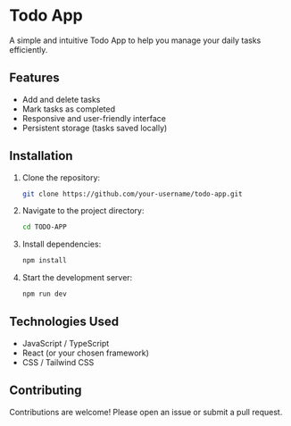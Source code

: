 # Todo App

A simple and intuitive Todo App to help you manage your daily tasks efficiently.

## Features

- Add and delete tasks
- Mark tasks as completed
- Responsive and user-friendly interface
- Persistent storage (tasks saved locally)

## Installation

1. Clone the repository:
    ```bash
    git clone https://github.com/your-username/todo-app.git
    ```
2. Navigate to the project directory:
    ```bash
    cd TODO-APP
    ```
3. Install dependencies:
    ```bash
    npm install
    ```
4. Start the development server:
    ```bash
    npm run dev
    ```


## Technologies Used

- JavaScript / TypeScript
- React (or your chosen framework)
- CSS / Tailwind CSS

## Contributing

Contributions are welcome! Please open an issue or submit a pull request.
